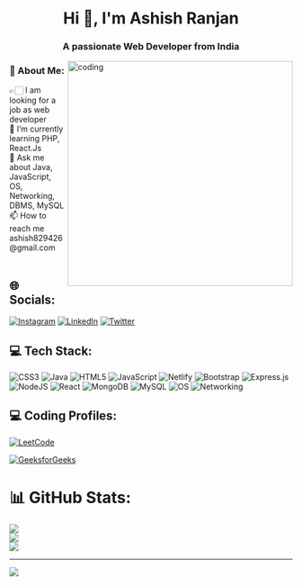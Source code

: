 <h1 align="center">Hi 👋, I'm Ashish Ranjan</h1>
<h3 align="center">A passionate Web Developer from India</h3>
<img align="right" alt="coding" width="400" src="https://camo.githubusercontent.com/c1dcb74cc1c1835b1d716f5051499a2814c683c806b15f04b0eba492863703e9/68747470733a2f2f63646e2e6472696262626c652e636f6d2f75736572732f3733303730332f73637265656e73686f74732f363538313234332f6176656e746f2e676966">

<h3>💫 About Me:</h3>
👉🏻 I am looking for a job as web developer<br>🌱 I’m currently learning PHP, React.Js<br>💬 Ask me about Java, JavaScript, OS, Networking, DBMS, MySQL<br>📫 How to reach me ashish829426@gmail.com<br><br>

## 🌐 Socials:
[![Instagram](https://img.shields.io/badge/Instagram-%23E4405F.svg?logo=Instagram&logoColor=white)](https://instagram.com/emotional.ashish) [![LinkedIn](https://img.shields.io/badge/LinkedIn-%230077B5.svg?logo=linkedin&logoColor=white)](https://linkedin.com/in/ashish-ranjan-144901176) [![Twitter](https://img.shields.io/badge/Twitter-%231DA1F2.svg?logo=Twitter&logoColor=white)](https://twitter.com/emotionalAshish) 

## 💻 Tech Stack:
![CSS3](https://img.shields.io/badge/css3-%231572B6.svg?style=plastic&logo=css3&logoColor=white) ![Java](https://img.shields.io/badge/java-%23ED8B00.svg?style=plastic&logo=java&logoColor=white) ![HTML5](https://img.shields.io/badge/html5-%23E34F26.svg?style=plastic&logo=html5&logoColor=white) ![JavaScript](https://img.shields.io/badge/javascript-%23323330.svg?style=plastic&logo=javascript&logoColor=%23F7DF1E) ![Netlify](https://img.shields.io/badge/netlify-%23000000.svg?style=plastic&logo=netlify&logoColor=#00C7B7) ![Bootstrap](https://img.shields.io/badge/bootstrap-%23563D7C.svg?style=plastic&logo=bootstrap&logoColor=white) ![Express.js](https://img.shields.io/badge/express.js-%23404d59.svg?style=plastic&logo=express&logoColor=%2361DAFB)  ![NodeJS](https://img.shields.io/badge/node.js-6DA55F?style=plastic&logo=node.js&logoColor=white) ![React](https://img.shields.io/badge/react-%2320232a.svg?style=plastic&logo=react&logoColor=%2361DAFB)  ![MongoDB](https://img.shields.io/badge/MongoDB-%2347A248.svg?style=plastic&logo=mongodb&logoColor=white) ![MySQL](https://img.shields.io/badge/MySQL-%234479A1.svg?style=plastic&logo=mysql&logoColor=white) ![OS](https://img.shields.io/badge/OS-%230078D6.svg?style=plastic&logo=windows&logoColor=white) ![Networking](https://img.shields.io/badge/Networking-%230078D6.svg?style=plastic&logo=cisco&logoColor=white)
## 💻 Coding Profiles:
[![LeetCode](https://img.shields.io/badge/LeetCode-%23FFA116.svg?logo=LeetCode&logoColor=white)](https://leetcode.com/emotional_ashish)
  
[![GeeksforGeeks](https://img.shields.io/badge/GeeksforGeeks-%2300C859.svg?logo=GeeksforGeeks&logoColor=white)](https://auth.geeksforgeeks.org/user/ashish8294)
  
# 📊 GitHub Stats:
![](https://github-readme-stats.vercel.app/api?username=Ashish-ranjan82&theme=radical&hide_border=false&include_all_commits=true&count_private=false)<br/>
![](https://github-readme-streak-stats.herokuapp.com/?user=Ashish-ranjan82&theme=radical&hide_border=false)<br/>
![](https://github-readme-stats.vercel.app/api/top-langs/?username=Ashish-ranjan82&theme=radical&hide_border=false&include_all_commits=true&count_private=false&layout=compact)

---
[![](https://visitcount.itsvg.in/api?id=Ashish-ranjan82&icon=0&color=5)](https://visitcount.itsvg.in)

<!-- Proudly created with GPRM ( https://gprm.itsvg.in ) -->

